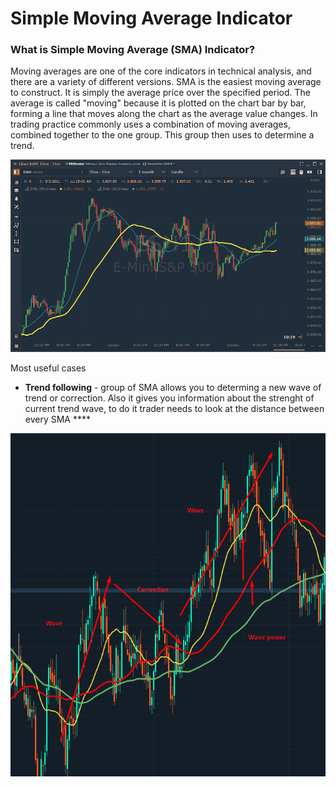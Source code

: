 # Simple Moving Average Indicator

### What is Simple Moving Average \(SMA\) Indicator?

Moving averages are one of the core indicators in technical analysis, and there are a variety of different versions. SMA is the easiest moving average to construct. It is simply the average price over the specified period. The average is called "moving" because it is plotted on the chart bar by bar, forming a line that moves along the chart as the average value changes. In trading practice commonly uses a combination of moving averages, combined together to the one group. This group then uses to determine a trend.

![Two Simple moving averages \(20 and 50 periods\)](../../../../.gitbook/assets/image%20%2893%29.png)

Most useful cases

* **Trend following** - group of SMA allows you to determing a new wave of trend or correction. Also it gives you information about the strenght of current trend wave, to do it trader needs to look at the distance between every SMA ****

![](../../../../.gitbook/assets/image%20%2824%29.png)



